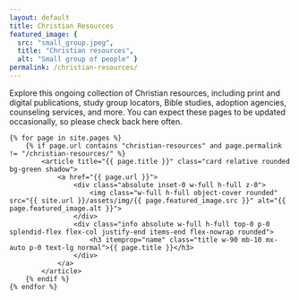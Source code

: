 ```yaml
---
layout: default
title: Christian Resources
featured_image: {
  src: "small_group.jpeg",
  title: "Christian resources",
  alt: "Small group of people" }
permalink: /christian-resources/
---
```


Explore this ongoing collection of Christian resources, including print and digital publications, study group locators, Bible studies, adoption agencies, counseling services, and more. You can expect these pages to be updated occasionally, so please check back here often.

  <!-- Cards Gallery : START -->
  <div class="cards-gallery mt-16 lg:mt-24">

    {% for page in site.pages %}
		{% if page.url contains "christian-resources" and page.permalink != "/christian-resources/" %}
			<article title="{{ page.title }}" class="card relative rounded bg-green shadow">
				<a href="{{ page.url }}">
					<div class="absolute inset-0 w-full h-full z-0">
						<img class="w-full h-full object-cover rounded" src="{{ site.url }}/assets/img/{{ page.featured_image.src }}" alt="{{ page.featured_image.alt }}">
					</div>
					<div class="info absolute w-full h-full top-0 p-0 splendid-flex flex-col justify-end items-end flex-nowrap rounded">
						<h3 itemprop="name" class="title w-90 mb-10 mx-auto p-0 text-lg normal">{{ page.title }}</h3>
					</div>
				</a>
			</article>
		{% endif %}
    {% endfor %}

  </div>
  <!-- Cards Gallery : END -->